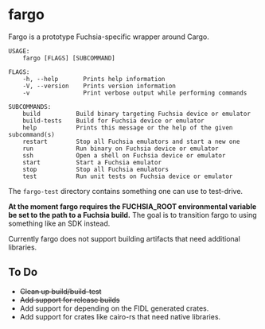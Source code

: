 # fargo

Fargo is a prototype Fuchsia-specific wrapper around Cargo.

    USAGE:
        fargo [FLAGS] [SUBCOMMAND]

    FLAGS:
        -h, --help       Prints help information
        -V, --version    Prints version information
        -v               Print verbose output while performing commands

    SUBCOMMANDS:
        build          Build binary targeting Fuchsia device or emulator
        build-tests    Build for Fuchsia device or emulator
        help           Prints this message or the help of the given subcommand(s)
        restart        Stop all Fuchsia emulators and start a new one
        run            Run binary on Fuchsia device or emulator
        ssh            Open a shell on Fuchsia device or emulator
        start          Start a Fuchsia emulator
        stop           Stop all Fuchsia emulators
        test           Run unit tests on Fuchsia device or emulator

The `fargo-test` directory contains something one can use to test-drive.

__At the moment fargo requires the FUCHSIA\_ROOT environmental variable be set to the path to a Fuchsia build.__ The goal is to transition
fargo to using something like an SDK instead.

Currently fargo does not support building artifacts that need additional libraries.

## To Do

* ~~Clean up build/build-test~~
* ~~Add support for release builds~~
* Add support for depending on the FIDL generated crates.
* Add support for crates like cairo-rs that need native libraries.
